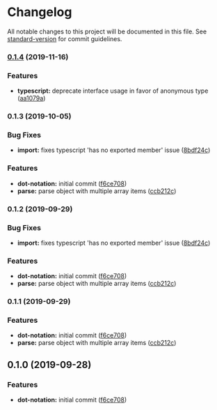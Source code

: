 # Changelog

All notable changes to this project will be documented in this file. See [standard-version](https://github.com/conventional-changelog/standard-version) for commit guidelines.

### [0.1.4](https://github.com/arg-def/dot-notation/compare/v0.1.3...v0.1.4) (2019-11-16)


### Features

* **typescript:** deprecate interface usage in favor of anonymous type ([aa1079a](https://github.com/arg-def/dot-notation/commit/aa1079adf86334d4a7083dcb313f0b73c37ace33))

### 0.1.3 (2019-10-05)


### Bug Fixes

* **import:** fixes typescript 'has no exported member' issue ([8bdf24c](https://github.com/arg-def/dot-notation/commit/8bdf24c))


### Features

* **dot-notation:** initial commit ([f6ce708](https://github.com/arg-def/dot-notation/commit/f6ce708))
* **parse:** parse object with multiple array items ([ccb212c](https://github.com/arg-def/dot-notation/commit/ccb212c))

### 0.1.2 (2019-09-29)


### Bug Fixes

* **import:** fixes typescript 'has no exported member' issue ([8bdf24c](https://github.com/arg-def/dot-notation/commit/8bdf24c))


### Features

* **dot-notation:** initial commit ([f6ce708](https://github.com/arg-def/dot-notation/commit/f6ce708))
* **parse:** parse object with multiple array items ([ccb212c](https://github.com/arg-def/dot-notation/commit/ccb212c))

### 0.1.1 (2019-09-29)


### Features

* **dot-notation:** initial commit ([f6ce708](https://github.com/arg-def/dot-notation/commit/f6ce708))
* **parse:** parse object with multiple array items ([ccb212c](https://github.com/arg-def/dot-notation/commit/ccb212c))

## 0.1.0 (2019-09-28)


### Features

* **dot-notation:** initial commit ([f6ce708](https://github.com/arg-def/dot-notation/commit/f6ce708))
